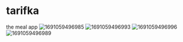 # tarifka
the meal app
![1691059496985](https://github.com/karaografi/tarifka/assets/59478127/8075628b-d959-4daa-961e-90c5223907f3)
![1691059496993](https://github.com/karaografi/tarifka/assets/59478127/f6c1e54c-977e-4b6e-961a-8780dac16386)
![1691059496996](https://github.com/karaografi/tarifka/assets/59478127/40475e1e-f828-449c-9135-abb3729d5249)
![1691059496989](https://github.com/karaografi/tarifka/assets/59478127/4579a604-e397-4614-b4eb-143362174d54)
